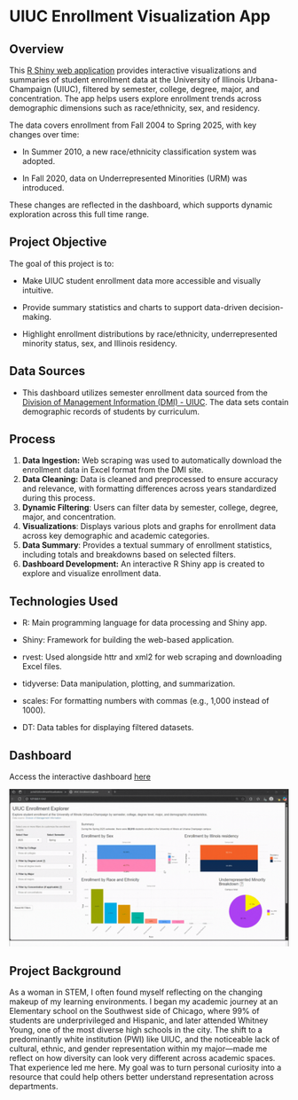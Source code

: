 # UIUC Enrollment Visualization App

## Overview

This [R Shiny web application](https://jortizds-enrollmentvisualizations.share.connect.posit.cloud/) provides interactive visualizations and summaries of student enrollment data at the University of Illinois Urbana-Champaign (UIUC), filtered by semester, college, degree, major, and concentration. The app helps users explore enrollment trends across demographic dimensions such as race/ethnicity, sex, and residency.

The data covers enrollment from Fall 2004 to Spring 2025, with key changes over time:

- In Summer 2010, a new race/ethnicity classification system was adopted.

- In Fall 2020, data on Underrepresented Minorities (URM) was introduced.

These changes are reflected in the dashboard, which supports dynamic exploration across this full time range.

## Project Objective

The goal of this project is to:

- Make UIUC student enrollment data more accessible and visually intuitive.

- Provide summary statistics and charts to support data-driven decision-making.

- Highlight enrollment distributions by race/ethnicity, underrepresented minority status, sex, and Illinois residency.

## Data Sources

- This dashboard utilizes semester enrollment data sourced from the [Division of Management Information (DMI) - UIUC](https://dmi.illinois.edu/stuenr/#race). The data sets contain demographic records of students by curriculum.


## Process 

1. **Data Ingestion:** Web scraping was used to automatically download the enrollment data in Excel format from the DMI site. 
2. **Data Cleaning:** Data is cleaned and preprocessed to ensure accuracy and relevance, with formatting differences across years standardized during this process.
3. **Dynamic Filtering**: Users can filter data by semester, college, degree, major, and concentration.
4. **Visualizations**: Displays various plots and graphs for enrollment data across key demographic and academic categories.
5. **Data Summary**: Provides a textual summary of enrollment statistics, including totals and breakdowns based on selected filters.
6. **Dashboard Development:** An interactive R Shiny app is created to explore and visualize enrollment data.

## Technologies Used

- R: Main programming language for data processing and Shiny app.

- Shiny: Framework for building the web-based application.

- rvest: Used alongside httr and xml2 for web scraping and downloading Excel files.

- tidyverse: Data manipulation, plotting, and summarization.

- scales: For formatting numbers with commas (e.g., 1,000 instead of 1000).

- DT: Data tables for displaying filtered datasets.


## Dashboard
Access the interactive dashboard [here](https://jortizds-enrollmentvisualizations.share.connect.posit.cloud/)

![Shiny App Interface for Exploring University of Illinois Enrollment Data](EnrollmentShiny.gif)

## Project Background 
As a woman in STEM, I often found myself reflecting on the changing makeup of my learning environments. I began my academic journey at an Elementary school on the Southwest side of Chicago, where 99% of students are underprivileged and Hispanic, and later attended Whitney Young, one of the most diverse high schools in the city. The shift to a predominantly white institution (PWI) like UIUC, and the noticeable lack of cultural, ethnic, and gender representation within my major—made me reflect on how diversity can look very different across academic spaces. That experience led me here. My goal was to turn personal curiosity into a resource that could help others better understand representation across departments.
